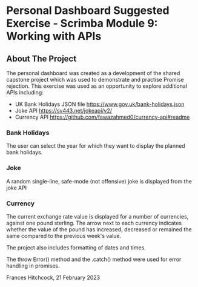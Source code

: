 # Personal Dashboard Suggested Exercise - Scrimba Module 9: Working with APIs 

## About The Project

The personal dashboard was created as a development of the shared capstone project which was used to demonstrate and practise Promise rejection.  This exercise was used as an opportunity to explore additional APIs including:

- UK Bank Holidays JSON file https://www.gov.uk/bank-holidays.json 
- Joke API https://sv443.net/jokeapi/v2/
- Currency API https://github.com/fawazahmed0/currency-api#readme

### Bank Holidays
The user can select the year for which they want to display the planned bank holidays.

### Joke
A random single-line, safe-mode (not offensive) joke is displayed from the joke API

### Currency
The current exchange rate value is displayed for a number of currencies, against one pound sterling. The arrow next to each currency indicates whether the value of the pound has increased, decreased or remained the same compared to the previous week's value.

The project also includes formatting of dates and times.

The throw Error() method and the .catch() method were used for error handling in promises.

Frances Hitchcock, 21 February 2023

